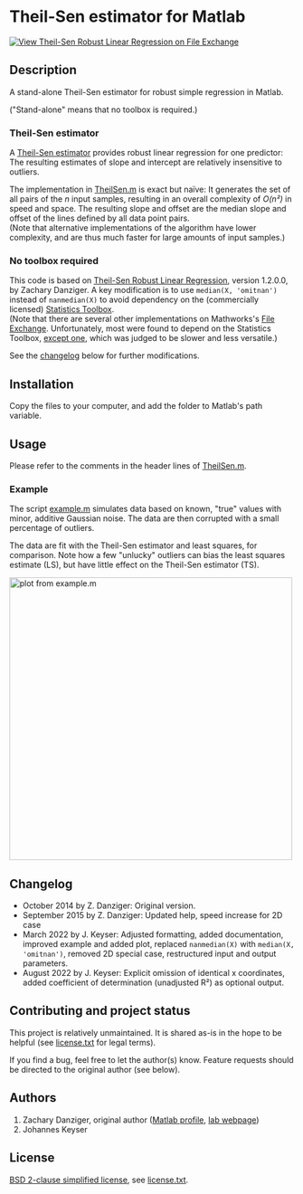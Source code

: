 # Theil-Sen estimator for Matlab

[![View Theil-Sen Robust Linear Regression on File Exchange](https://www.mathworks.com/matlabcentral/images/matlab-file-exchange.svg)](https://de.mathworks.com/matlabcentral/fileexchange/132443-theil-sen-robust-linear-regression)

## Description

A stand-alone Theil-Sen estimator for robust simple regression in Matlab.

("Stand-alone" means that no toolbox is required.)

### Theil-Sen estimator

A [Theil-Sen estimator](https://en.wikipedia.org/wiki/Theil%E2%80%93Sen_estimator) provides robust linear regression for one predictor:
The resulting estimates of slope and intercept are relatively insensitive to outliers.

The implementation in [TheilSen.m](TheilSen.m) is exact but naïve:
It generates the set of all pairs of the _n_ input samples, resulting in an overall complexity of _O(n²)_ in speed and space.
The resulting slope and offset are the median slope and offset of the lines defined by all data point pairs.  
(Note that alternative implementations of the algorithm have lower complexity, and are thus much faster for large amounts of input samples.)

### No toolbox required

This code is based on [Theil-Sen Robust Linear Regression](https://mathworks.com/matlabcentral/fileexchange/48294-theil-sen-robust-linear-regression), version 1.2.0.0, by Zachary Danziger.
A key modification is to use `median(X, 'omitnan')` instead of `nanmedian(X)` to avoid dependency on the (commercially licensed) [Statistics Toolbox](https://mathworks.com/products/statistics.html).  
(Note that there are several other implementations on Mathworks's [File Exchange](https://mathworks.com/matlabcentral/fileexchange).
Unfortunately, most were found to depend on the Statistics Toolbox, [except one](https://mathworks.com/matlabcentral/fileexchange/43135-regression-utilities), which was judged to be slower and less versatile.)

See the [changelog](#changelog) below for further modifications.

## Installation

Copy the files to your computer, and add the folder to Matlab's path variable.

## Usage

Please refer to the comments in the header lines of [TheilSen.m](TheilSen.m).

### Example

The script [example.m](example.m) simulates data based on known, "true" values with minor, additive Gaussian noise.
The data are then corrupted with a small percentage of outliers.

The data are fit with the Theil-Sen estimator and least squares, for comparison.
Note how a few "unlucky" outliers can bias the least squares estimate (LS), but have little effect on the Theil-Sen estimator (TS).

<img src="example.svg" alt="plot from example.m" width=500px />

## Changelog

- October 2014 by Z. Danziger: Original version.
- September 2015 by Z. Danziger: Updated help, speed increase for 2D case
- March 2022 by J. Keyser: Adjusted formatting, added documentation, improved example and added plot, replaced `nanmedian(X)` with `median(X, 'omitnan')`, removed 2D special case, restructured input and output parameters.
- August 2022 by J. Keyser: Explicit omission of identical x coordinates, added coefficient of determination (unadjusted R²) as optional output.

## Contributing and project status

This project is relatively unmaintained.
It is shared as-is in the hope to be helpful (see [license.txt](license.txt) for legal terms).

If you find a bug, feel free to let the author(s) know.
Feature requests should be directed to the original author (see below).

## Authors

1. Zachary Danziger, original author ([Matlab profile](https://de.mathworks.com/matlabcentral/profile/authors/1044524), [lab webpage](https://anil.fiu.edu/))
2. Johannes Keyser

## License

[BSD 2-clause simplified license](https://en.wikipedia.org/wiki/BSD_licenses#2-clause_license_(%22Simplified_BSD_License%22_or_%22FreeBSD_License%22)), see [license.txt](license.txt).
